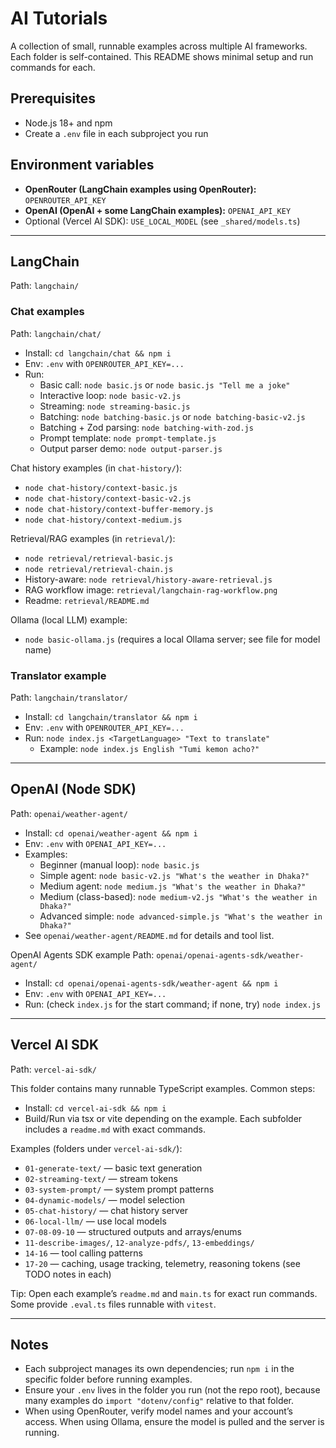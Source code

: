 # AI Tutorials

A collection of small, runnable examples across multiple AI frameworks. Each folder is self-contained. This README shows minimal setup and run commands for each.

## Prerequisites

- Node.js 18+ and npm
- Create a `.env` file in each subproject you run

## Environment variables

- **OpenRouter (LangChain examples using OpenRouter):** `OPENROUTER_API_KEY`
- **OpenAI (OpenAI + some LangChain examples):** `OPENAI_API_KEY`
- Optional (Vercel AI SDK): `USE_LOCAL_MODEL` (see `_shared/models.ts`)

---

## LangChain

Path: `langchain/`

### Chat examples

Path: `langchain/chat/`

- Install: `cd langchain/chat && npm i`
- Env: `.env` with `OPENROUTER_API_KEY=...`
- Run:
  - Basic call: `node basic.js` or `node basic.js "Tell me a joke"`
  - Interactive loop: `node basic-v2.js`
  - Streaming: `node streaming-basic.js`
  - Batching: `node batching-basic.js` or `node batching-basic-v2.js`
  - Batching + Zod parsing: `node batching-with-zod.js`
  - Prompt template: `node prompt-template.js`
  - Output parser demo: `node output-parser.js`

Chat history examples (in `chat-history/`):

- `node chat-history/context-basic.js`
- `node chat-history/context-basic-v2.js`
- `node chat-history/context-buffer-memory.js`
- `node chat-history/context-medium.js`

Retrieval/RAG examples (in `retrieval/`):

- `node retrieval/retrieval-basic.js`
- `node retrieval/retrieval-chain.js`
- History-aware: `node retrieval/history-aware-retrieval.js`
- RAG workflow image: `retrieval/langchain-rag-workflow.png`
- Readme: `retrieval/README.md`

Ollama (local LLM) example:

- `node basic-ollama.js` (requires a local Ollama server; see file for model name)

### Translator example

Path: `langchain/translator/`

- Install: `cd langchain/translator && npm i`
- Env: `.env` with `OPENROUTER_API_KEY=...`
- Run: `node index.js <TargetLanguage> "Text to translate"`
  - Example: `node index.js English "Tumi kemon acho?"`

---

## OpenAI (Node SDK)

Path: `openai/weather-agent/`

- Install: `cd openai/weather-agent && npm i`
- Env: `.env` with `OPENAI_API_KEY=...`
- Examples:
  - Beginner (manual loop): `node basic.js`
  - Simple agent: `node basic-v2.js "What's the weather in Dhaka?"`
  - Medium agent: `node medium.js "What's the weather in Dhaka?"`
  - Medium (class-based): `node medium-v2.js "What's the weather in Dhaka?"`
  - Advanced simple: `node advanced-simple.js "What's the weather in Dhaka?"`
- See `openai/weather-agent/README.md` for details and tool list.

OpenAI Agents SDK example
Path: `openai/openai-agents-sdk/weather-agent/`

- Install: `cd openai/openai-agents-sdk/weather-agent && npm i`
- Env: `.env` with `OPENAI_API_KEY=...`
- Run: (check `index.js` for the start command; if none, try) `node index.js`

---

## Vercel AI SDK

Path: `vercel-ai-sdk/`

This folder contains many runnable TypeScript examples. Common steps:

- Install: `cd vercel-ai-sdk && npm i`
- Build/Run via tsx or vite depending on the example. Each subfolder includes a `readme.md` with exact commands.

Examples (folders under `vercel-ai-sdk/`):

- `01-generate-text/` — basic text generation
- `02-streaming-text/` — stream tokens
- `03-system-prompt/` — system prompt patterns
- `04-dynamic-models/` — model selection
- `05-chat-history/` — chat history server
- `06-local-llm/` — use local models
- `07-08-09-10` — structured outputs and arrays/enums
- `11-describe-images/`, `12-analyze-pdfs/`, `13-embeddings/`
- `14-16` — tool calling patterns
- `17-20` — caching, usage tracking, telemetry, reasoning tokens (see TODO notes in each)

Tip: Open each example’s `readme.md` and `main.ts` for exact run commands. Some provide `.eval.ts` files runnable with `vitest`.

---

## Notes

- Each subproject manages its own dependencies; run `npm i` in the specific folder before running examples.
- Ensure your `.env` lives in the folder you run (not the repo root), because many examples do `import "dotenv/config"` relative to that folder.
- When using OpenRouter, verify model names and your account’s access. When using Ollama, ensure the model is pulled and the server is running.

